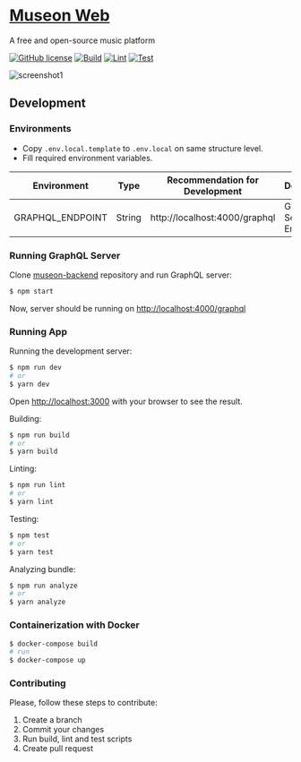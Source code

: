 # [Museon Web](https://museon-web.vercel.app/)

A free and open-source music platform

[![GitHub license](https://img.shields.io/badge/License-GPL3-blue.svg)](https://github.com/metyildirim/museon-web/blob/master/LICENSE) [![Build](https://github.com/metyildirim/museon-web/actions/workflows/build.yml/badge.svg)](https://github.com/metyildirim/museon-web/actions/workflows/build.yml) [![Lint](https://github.com/metyildirim/museon-web/actions/workflows/lint.yml/badge.svg)](https://github.com/metyildirim/museon-web/actions/workflows/lint.yml) [![Test](https://github.com/metyildirim/museon-web/actions/workflows/test.yml/badge.svg)](https://github.com/metyildirim/museon-web/actions/workflows/test.yml)

![screenshot1](https://firebasestorage.googleapis.com/v0/b/museon-873e6.appspot.com/o/logo%2F22.png?alt=media&token=f79e36d5-823b-4357-b1b2-9b47922cac15)

## Development

### Environments

- Copy `.env.local.template` to `.env.local` on same structure level.
- Fill required environment variables.

| Environment      | Type   | Recommendation for Development | Description             |
| ---------------- | ------ | ------------------------------ | ----------------------- |
| GRAPHQL_ENDPOINT | String | http://localhost:4000/graphql  | GraphQL Server Endpoint |

### Running GraphQL Server

Clone [museon-backend](https://github.com/metyildirim/museon-dummy-backend) repository and run GraphQL server:

```bash
$ npm start
```

Now, server should be running on [http://localhost:4000/graphql](http://localhost:4000/graphql)

### Running App

Running the development server:

```bash
$ npm run dev
# or
$ yarn dev
```

Open [http://localhost:3000](http://localhost:3000) with your browser to see the result.

Building:

```bash
$ npm run build
# or
$ yarn build
```

Linting:

```bash
$ npm run lint
# or
$ yarn lint
```

Testing:

```bash
$ npm test
# or
$ yarn test
```

Analyzing bundle:

```bash
$ npm run analyze
# or
$ yarn analyze
```

### Containerization with Docker

```bash
$ docker-compose build
# run
$ docker-compose up
```

### Contributing

Please, follow these steps to contribute:

  1. Create a branch
  2. Commit your changes
  3. Run build, lint and test scripts
  4. Create pull request

